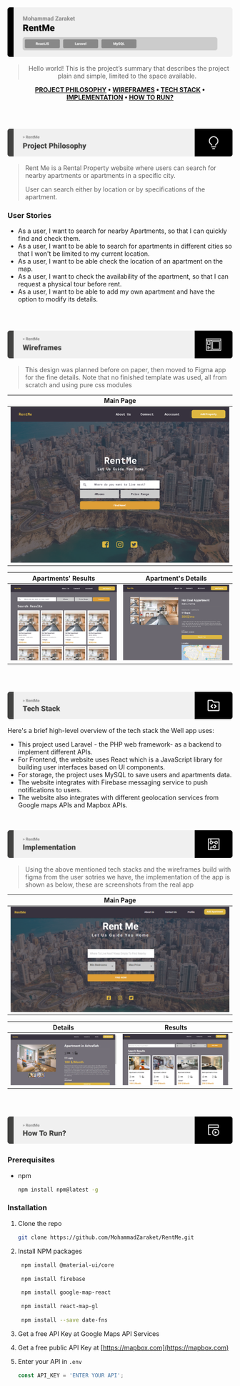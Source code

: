 <img src="./readme/title1.svg"/>

<div align="center">

> Hello world! This is the project’s summary that describes the project plain and simple, limited to the space available.  

**[PROJECT PHILOSOPHY](#project-philosophy) • [WIREFRAMES](#wireframes) • [TECH STACK](#tech-stack) • [IMPLEMENTATION](#implementation) • [HOW TO RUN?](#how-to-run)**


</div>

<br><br>


<img src="./readme/title2.svg" id="project-philosophy"/>

> Rent Me is a Rental Property website where users can search for nearby apartments or apartments in a specific city.
> 
> User can search either by location or by specifications of the apartment.

### User Stories

- As a user, I want to search for nearby Apartments, so that I can quickly find and check them. 
- As a user, I want to be able to search for apartments in different cities so that I won't be limited to my current location.
- As a user, I want to be able check the location of an apartment on the map.
- As a user, I want to check the availability of the apartment, so that I can request a physical tour before rent.
- As a user, I want to be able to add my own apartment and have the option to modify its details.


<br><br>

<img src="./readme/title3.svg" id="wireframes"/>

> This design was planned before on paper, then moved to Figma app for the fine details.
Note that no finished template was used, all from scratch and using pure css modules

| Main Page  |
| -----------------|
| ![Main Page ](https://github.com/MohammadZaraket/RentMe/blob/94e281b3e8aea8dca13a666e2eb9ea2f275d6a51/readme/main-page-figma.PNG) |

| Apartments' Results  | Apartment's Details  |
| -----------------| -----|
| ![Apartments results](https://github.com/MohammadZaraket/RentMe/blob/184ccd4bbdd8d6c0e9c70f81cfff0f8f131aad6d/readme/results-page-figma.PNG) | ![Apartment's Details](https://github.com/MohammadZaraket/RentMe/blob/184ccd4bbdd8d6c0e9c70f81cfff0f8f131aad6d/readme/details-page-figma.PNG)|


<br><br>

<img src="./readme/title4.svg" id="tech-stack"/>

Here's a brief high-level overview of the tech stack the Well app uses:

- This project used Laravel - the PHP web framework- as a backend to implement different APIs.
- For Frontend, the website uses React which is a JavaScript library for building user interfaces based on UI components.
- For storage, the project uses MySQL to save users and apartments data.
- The website integrates with Firebase messaging service to push notifications to users.
- The website also integrates with different geolocation services from Google maps APIs and Mapbox APIs.




<br><br>
<img src="./readme/title5.svg"  id="implementation"/>

> Using the above mentioned tech stacks and the wireframes build with figma from the user sotries we have, the implementation of the app is shown as below, these are screenshots from the real app

| Main Page  |
| -----------------|
| ![Main Page](https://github.com/MohammadZaraket/RentMe/blob/184ccd4bbdd8d6c0e9c70f81cfff0f8f131aad6d/readme/main-page-front.PNG) | 


| Details  | Results  |
| -----------------| -----|
| ![Details](https://github.com/MohammadZaraket/RentMe/blob/184ccd4bbdd8d6c0e9c70f81cfff0f8f131aad6d/readme/details-page-front.PNG) | ![Results](https://github.com/MohammadZaraket/RentMe/blob/184ccd4bbdd8d6c0e9c70f81cfff0f8f131aad6d/readme/results-page-front.PNG) |



<br><br>

<img src="./readme/title6.svg" id="how-to-run"/>


### Prerequisites

* npm
  ```sh
  npm install npm@latest -g
  ```

### Installation


1. Clone the repo
   ```sh
   git clone https://github.com/MohammadZaraket/RentMe.git
   ```
2. Install NPM packages
   ```sh
    npm install @material-ui/core
   ```
   ```sh
    npm install firebase
   ```
   ```sh
    npm install google-map-react
   ```
   ```sh
    npm install react-map-gl
   ```
   ```sh
    npm install --save date-fns
   ```
3. Get a free API Key at Google Maps API Services

4. Get a free public API Key at [https://mapbox.com](https://mapbox.com)

5. Enter your API in `.env`
   ```js
   const API_KEY = 'ENTER YOUR API';
   ```